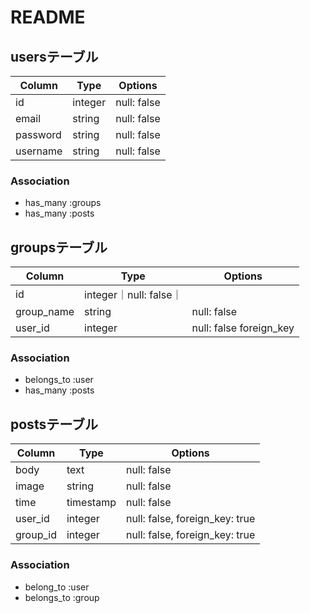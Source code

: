 #  README

## usersテーブル
|Column|Type|Options|
|------|----|-------|
|id|integer|null: false|
|email|string|null: false|
|password|string|null: false|
|username|string|null: false|
### Association
- has_many :groups
- has_many :posts

## groupsテーブル
|Column|Type|Options|
|------|----|-------|
|id|integer｜null: false｜
|group_name|string|null: false|
|user_id|integer|null: false foreign_key|
### Association
- belongs_to :user
- has_many :posts


## postsテーブル
|Column|Type|Options|
|------|----|-------|
|body|text|null: false|
|image|string|null: false|
|time|timestamp|null: false|
|user_id|integer|null: false, foreign_key: true|
|group_id|integer|null: false, foreign_key: true|
### Association
- belong_to :user
- belongs_to :group
